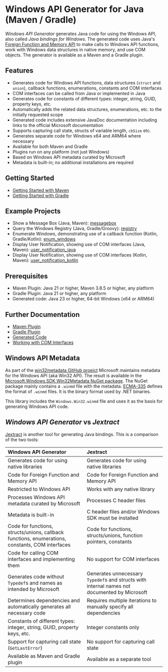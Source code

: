# Windows API Generator for Java (Maven / Gradle)

_Windows API Generator_ generates Java code for using the Windows API,
also called _Java bindings for Windows_.
The generated code uses Java's
[Foreign Function and Memory API](https://docs.oracle.com/en/java/javase/24/core/foreign-function-and-memory-api.html)
to make calls to Windows API functions, work with Windows data structures in native memory,
and use COM objects. The generator is available as a Maven and a Gradle plugin.


## Features

- Generates code for Windows API functions, data structures (`struct` and `union`), callback functions, enumerations, constants and COM interfaces
- COM interfaces can be called from Java or implemented in Java
- Generates code for constants of different types: integer, string, GUID, property keys, etc.
- Automatically adds the related data structures, enumerations, etc. to the initially requested scope
- Generated code includes extensive JavaDoc documentation including links to the official Microsoft documentation
- Supports capturing call state, structs of variable length, `cbSize` etc.
- Generates separate code for Windows x64 and ARM64 where necessary
- Available for both Maven and Gradle
- Plugins run on any platform (not just Windows)
- Based on Windows API metadata curated by Microsoft
- Metadata is built-in; no additional installations are required


## Getting Started

- [Getting Started with Maven](docs/getting_started_with_maven.md)
- [Getting Started with Gradle](docs/getting_started_with_gradle.md)


## Example Projects

- Show a Message Box (Java, Maven): [messagebox](examples/messagebox)
- Query the Windows Registry (Java, Gradle/Groovy): [registry](examples/registry)
- Enumerate Windows, demonstrating use of a callback function (Kotlin, Gradle/Kotlin): [enum_windows](examples/enum_windows)
- Display User Notification, showing use of COM interfaces (Java, Maven): [user_notification_java](examples/user_notification_java)
- Display User Notification, showing use of COM interfaces (Kotlin, Maven): [user_notification_kotlin](examples/user_notification_kotlin)


## Prerequisites

- Maven Plugin: Java 21 or higher, Maven 3.8.5 or higher, any platform
- Gradle Plugin: Java 21 or higher, any platform
- Generated code: Java 23 or higher, 64-bit Windows (x64 or ARM64)


## Further Documentation

- [Maven Plugin](docs/maven_plugin.md)
- [Gradle Plugin](docs/gradle_plugin.md)
- [Generated Code](docs/generated_code.md)
- [Working with COM Interfaces](docs/com_interfaces.md)


## Windows API Metadata

As part of the [win32metadata GitHub proejct](https://github.com/microsoft/win32metadata)
Microsoft maintains metadata for the Windows API (aka Win32 API).
The result is available in the [Microsoft.Windows.SDK.Win32Metadata NuGet package](https://www.nuget.org/packages/Microsoft.Windows.SDK.Win32Metadata).
The NuGet package mainly contains a `.winmd` file with the metadata.
[ECMA-335](https://www.ecma-international.org/publications-and-standards/standards/ecma-335/)
defines the format of `.winmd` files. It is the binary format used by .NET binaries.

This library includes the `Windows.Win32.winmd` file and uses it as the basis
for generating Windows API code.


## _Windows API Generator_ vs _Jextract_

[Jextract](https://github.com/openjdk/jextract/tree/master) is another tool for generating
Java bindings. This is a comparison of the two tools:

| Windows API Generator                                                                           | Jextract                                                                                     |
|:------------------------------------------------------------------------------------------------|:---------------------------------------------------------------------------------------------|
| Generates code for using native libraries                                                       | Generates code for using native libraries                                                    |
| Code for Foreign Function and Memory API                                                        | Code for Foreign Function and Memory API                                                     |
| Restricted to Windows API                                                                       | Works with any native library                                                                |
| Processes Windows API metadata curated by Microsoft                                             | Processes C header files                                                                     |
| Metadata is built-in                                                                            | C header files and/or Windows SDK must be installed                                          |
| Code for functions, structs/unions, callback functions, enumerations, constants, COM interfaces | Code for functions, structs/unions, function pointers, constants                             |
| Code for calling COM interfaces and implementing them                                           | No support for COM interfaces                                                                |
| Generates code without `Typedef`s and names as intended by Microsoft                            | Generates unnecessary `Typedef`s and structs with internal names not documented by Microsoft |
| Determines dependencies and automatically generates all necessary code                          | Requires multiple iterations to manually specify all dependencies                            |
| Constants of different types: integer, string, GUID, property keys, etc.                        | Integer constants only                                                                       |
| Support for capturing call state (`GetLastError`)                                               | No support for capturing call state                                                          |
| Available as Maven and Gradle plugin                                                            | Available as a separate tool                                                                 |


